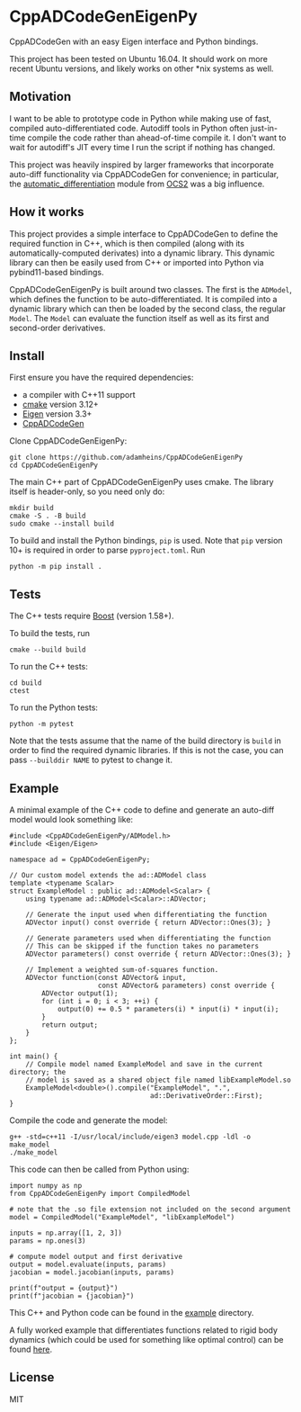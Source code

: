 # CppADCodeGenEigenPy

CppADCodeGen with an easy Eigen interface and Python bindings.

This project has been tested on Ubuntu 16.04. It should work on more recent
Ubuntu versions, and likely works on other *nix systems as well.

## Motivation

I want to be able to prototype code in Python while making use of fast,
compiled auto-differentiated code. Autodiff tools in Python often just-in-time
compile the code rather than ahead-of-time compile it. I don't want to wait for
autodiff's JIT every time I run the script if nothing has changed.

This project was heavily inspired by larger frameworks that incorporate
auto-diff functionality via CppADCodeGen for convenience; in particular, the
[automatic_differentiation](https://github.com/leggedrobotics/ocs2/tree/main/ocs2_core/include/ocs2_core/automatic_differentiation)
module from [OCS2](https://github.com/leggedrobotics/ocs2) was a big influence.

## How it works

This project provides a simple interface to CppADCodeGen to define the required
function in C++, which is then compiled (along with its automatically-computed
derivates) into a dynamic library. This dynamic library can then be easily used
from C++ or imported into Python via pybind11-based bindings.

CppADCodeGenEigenPy is built around two classes. The first is the `ADModel`,
which defines the function to be auto-differentiated. It is compiled into a
dynamic library which can then be loaded by the second class, the regular
`Model`. The `Model` can evaluate the function itself as well as its first and
second-order derivatives.

## Install

First ensure you have the required dependencies:
* a compiler with C++11 support
* [cmake](https://cmake.org/) version 3.12+
* [Eigen](https://eigen.tuxfamily.org/) version 3.3+
* [CppADCodeGen](https://github.com/joaoleal/CppADCodeGen)

Clone CppADCodeGenEigenPy:
```
git clone https://github.com/adamheins/CppADCodeGenEigenPy
cd CppADCodeGenEigenPy
```

The main C++ part of CppADCodeGenEigenPy uses cmake. The library itself is
header-only, so you need only do:
```
mkdir build
cmake -S . -B build
sudo cmake --install build
```

To build and install the Python bindings, `pip` is used. Note that `pip`
version 10+ is required in order to parse `pyproject.toml`. Run
```
python -m pip install .
```

## Tests

The C++ tests require [Boost](https://www.boost.org/) (version 1.58+).

To build the tests, run
```
cmake --build build
```

To run the C++ tests:
```
cd build
ctest
```

To run the Python tests:
```
python -m pytest
```
Note that the tests assume that the name of the build directory is `build` in
order to find the required dynamic libraries. If this is not the case, you can
pass `--builddir NAME` to pytest to change it.


## Example

A minimal example of the C++ code to define and generate an auto-diff model
would look something like:
```
#include <CppADCodeGenEigenPy/ADModel.h>
#include <Eigen/Eigen>

namespace ad = CppADCodeGenEigenPy;

// Our custom model extends the ad::ADModel class
template <typename Scalar>
struct ExampleModel : public ad::ADModel<Scalar> {
    using typename ad::ADModel<Scalar>::ADVector;

    // Generate the input used when differentiating the function
    ADVector input() const override { return ADVector::Ones(3); }

    // Generate parameters used when differentiating the function
    // This can be skipped if the function takes no parameters
    ADVector parameters() const override { return ADVector::Ones(3); }

    // Implement a weighted sum-of-squares function.
    ADVector function(const ADVector& input,
                      const ADVector& parameters) const override {
        ADVector output(1);
        for (int i = 0; i < 3; ++i) {
            output(0) += 0.5 * parameters(i) * input(i) * input(i);
        }
        return output;
    }
};

int main() {
    // Compile model named ExampleModel and save in the current directory; the
    // model is saved as a shared object file named libExampleModel.so
    ExampleModel<double>().compile("ExampleModel", ".",
                                   ad::DerivativeOrder::First);
}
```

Compile the code and generate the model:
```
g++ -std=c++11 -I/usr/local/include/eigen3 model.cpp -ldl -o make_model
./make_model
```

This code can then be called from Python using:
```
import numpy as np
from CppADCodeGenEigenPy import CompiledModel

# note that the .so file extension not included on the second argument
model = CompiledModel("ExampleModel", "libExampleModel")

inputs = np.array([1, 2, 3])
params = np.ones(3)

# compute model output and first derivative
output = model.evaluate(inputs, params)
jacobian = model.jacobian(inputs, params)

print(f"output = {output}")
print(f"jacobian = {jacobian}")
```
This C++ and Python code can be found in the [example](TODO) directory.

A fully worked example that differentiates functions related to rigid body
dynamics (which could be used for something like optimal control) can be found
[here](https://github.com/adamheins/CppADCodeGenEigenPy-dynamics-example).

## License

MIT
